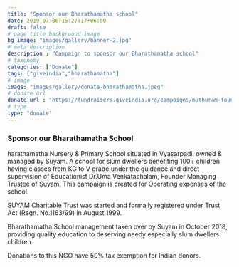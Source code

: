 ```yaml
---
title: "Sponsor our Bharathamatha school"
date: 2019-07-06T15:27:17+06:00
draft: false
# page title background image
bg_image: "images/gallery/banner-2.jpg"
# meta description
description : "Campaign to sponsor our Bharathamatha school"
# taxonomy
categories: ["Donate"]
tags: ["giveindia","bharathamatha"]
# image
image: "images/gallery/donate-bharathamatha.jpeg"
# donate url
donate_url : "https://fundraisers.giveindia.org/campaigns/muthuram-founder-trustee-of-suyam-charitable-trust-raising-funds-for-bharathamatha-school-a-school-for-slum-dwellers"
# type
type: "donate"
---
```


### Sponsor our Bharathamatha School

harathamatha Nursery & Primary School situated in Vyasarpadi, owned & managed by Suyam. A school for slum dwellers benefiting 100+ children having classes from KG to V grade under the guidance and direct supervision of Educationist Dr.Uma Venkatachalam, Founder Managing Trustee of Suyam. This campaign is created for Operating expenses of the school.

SUYAM Charitable Trust was started and formally registered under Trust Act (Regn. No.1163/99) in August 1999.

Bharathamatha School management taken over by Suyam in October 2018, providing quality education to deserving needy especially slum dwellers children.

Donations to this NGO have 50% tax exemption for Indian donors.
